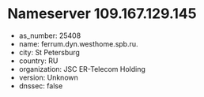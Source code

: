 # Nameserver 109.167.129.145

* as_number: 25408
* name: ferrum.dyn.westhome.spb.ru.
* city: St Petersburg
* country: RU
* organization: JSC ER-Telecom Holding
* version: Unknown
* dnssec: false

